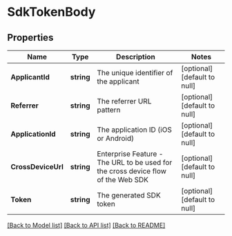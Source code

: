 # SdkTokenBody

## Properties
Name | Type | Description | Notes
------------ | ------------- | ------------- | -------------
**ApplicantId** | **string** | The unique identifier of the applicant | [optional] [default to null]
**Referrer** | **string** | The referrer URL pattern | [optional] [default to null]
**ApplicationId** | **string** | The application ID (iOS or Android) | [optional] [default to null]
**CrossDeviceUrl** | **string** | Enterprise Feature - The URL to be used for the cross device flow of the Web SDK | [optional] [default to null]
**Token** | **string** | The generated SDK token | [optional] [default to null]

[[Back to Model list]](../README.md#documentation-for-models) [[Back to API list]](../README.md#documentation-for-api-endpoints) [[Back to README]](../README.md)

